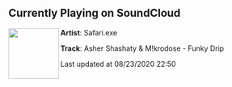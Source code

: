## Currently Playing on SoundCloud

[<img align="left" width="100" src="https://i1.sndcdn.com/artworks-OgU58QDWbOA17zUL-X9Pi1g-t50x50.jpg">](https://soundcloud.com/safaridotexe/asher-shashaty-mkrodose-funky-drip)

**Artist**: Safari.exe 

**Track**: Asher Shashaty & M!krodose - Funky Drip

Last updated at 08/23/2020 22:50
